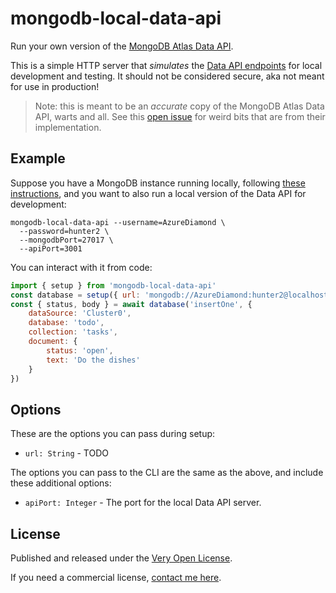 # mongodb-local-data-api

Run your own version of the [MongoDB Atlas Data API](https://docs.atlas.mongodb.com/api/data-api/).

This is a simple HTTP server that *simulates* the [Data API endpoints](https://docs.atlas.mongodb.com/api/data-api-resources/) for local development and testing. It should not be considered secure, aka not meant for use in production!

> Note: this is meant to be an *accurate* copy of the MongoDB Atlas Data API, warts and all. See this [open issue](https://github.com/saibotsivad/mongodb-local-data-api/issues/1) for weird bits that are from their implementation.

## Example

Suppose you have a MongoDB instance running locally, following [these instructions](https://www.mongodb.com/compatibility/docker), and you want to also run a local version of the Data API for development:

```shell
mongodb-local-data-api --username=AzureDiamond \
  --password=hunter2 \
  --mongodbPort=27017 \
  --apiPort=3001
```

You can interact with it from code:

```js
import { setup } from 'mongodb-local-data-api'
const database = setup({ url: 'mongodb://AzureDiamond:hunter2@localhost:27017' })
const { status, body } = await database('insertOne', {
	dataSource: 'Cluster0',
	database: 'todo',
	collection: 'tasks',
	document: {
		status: 'open',
		text: 'Do the dishes'
	}
})
```

## Options

These are the options you can pass during setup:

- `url: String` - TODO

The options you can pass to the CLI are the same as the above, and include these additional options:

- `apiPort: Integer` - The port for the local Data API server.

## License

Published and released under the [Very Open License](http://veryopenlicense.com).

If you need a commercial license, [contact me here](https://davistobias.com/license?software=mongodb-local-data-api).
